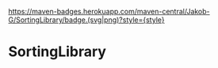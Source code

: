 https://maven-badges.herokuapp.com/maven-central/Jakob-G/SortingLibrary/badge.(svg|png)?style={style}
# SortingLibrary

